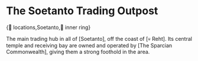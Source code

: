 # The Soetanto Trading Outpost

{📍 locations,Soetanto,🔴 inner ring}

The main trading hub in all of [Soetanto], off the coast of [💀 Reht]. Its central temple and receiving bay are owned and operated by [The Sparcian Commonwealth], giving them a strong foothold in the area.

